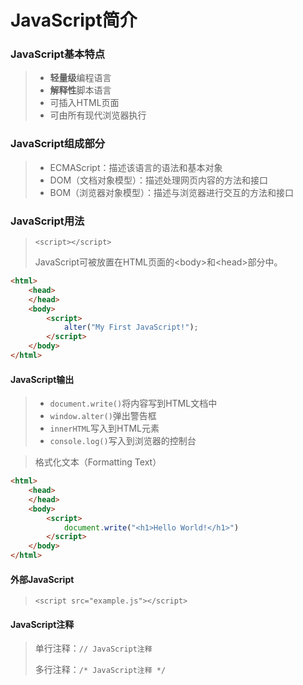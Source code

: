 # JavaScript简介

### JavaScript基本特点

> - **轻量级**编程语言
> - **解释性**脚本语言
> - 可插入HTML页面
> - 可由所有现代浏览器执行

### JavaScript组成部分

> - ECMAScript：描述该语言的语法和基本对象
> - DOM（文档对象模型）：描述处理网页内容的方法和接口
> - BOM（浏览器对象模型）：描述与浏览器进行交互的方法和接口

### JavaScript用法

> `<script></script>`
>
> JavaScript可被放置在HTML页面的\<body>和\<head>部分中。

```html
<html>
    <head>
    </head>
    <body>
        <script>
        	alter("My First JavaScript!"); 
        </script>
    </body>
</html>
```

#### JavaScript输出

> - `document.write()`将内容写到HTML文档中
> - `window.alter()`弹出警告框
> - `innerHTML`写入到HTML元素
> - `console.log()`写入到浏览器的控制台

> 格式化文本（Formatting Text）

```html
<html>
    <head>
    </head>
    <body>
        <script>
        	document.write("<h1>Hello World!</h1>")
        </script>
    </body>
</html>
```

#### 外部JavaScript

> `<script src="example.js"></script>`

#### JavaScript注释

> 单行注释：`// JavaScript注释`
>
> 多行注释：`/* JavaScript注释 */`                                                                                                                                                                                                                                                                                            
